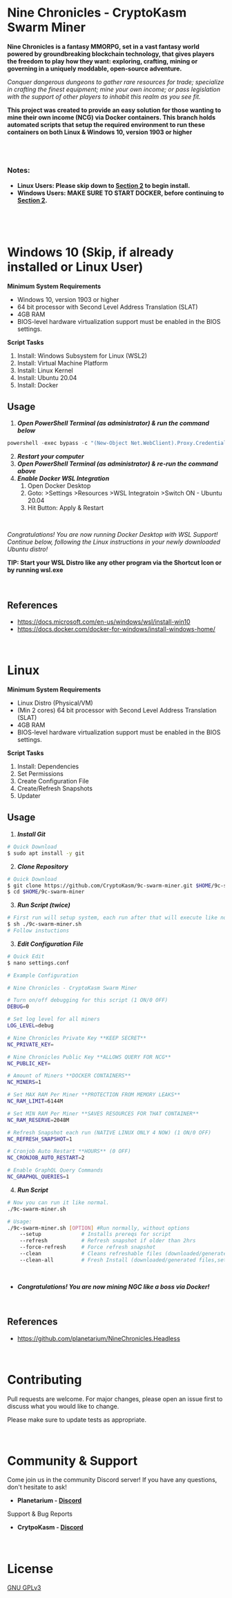 # Nine Chronicles - CryptoKasm Swarm Miner

**Nine Chronicles is a fantasy MMORPG, set in a vast fantasy world powered by groundbreaking blockchain technology, that gives players the freedom to play how they want: exploring, crafting, mining or governing in a uniquely moddable, open-source adventure.** 

*Conquer dangerous dungeons to gather rare resources for trade; specialize in crafting the finest equipment; mine your own income; or pass legislation with the support of other players to inhabit this realm as you see fit.*

**This project was created to provide an easy solution for those wanting to mine their own income (NCG) via Docker containers. This branch holds automated scripts that setup the required environment to run these containers on both Linux & Windows 10, version 1903 or higher** 


<br>

#
### Notes: 
- **Linux Users: Please skip down to [Section 2](#Linux) to begin install.**
- **Windows Users: MAKE SURE TO START DOCKER, before continuing to [Section 2](#Linux).**
#
<br>

# Windows 10 (Skip, if already installed or Linux User)

**Minimum System Requirements**
- Windows 10, version 1903 or higher
- 64 bit processor with Second Level Address Translation (SLAT)
- 4GB RAM
- BIOS-level hardware virtualization support must be enabled in the BIOS settings.

**Script Tasks**
1. Install: Windows Subsystem for Linux (WSL2)
1. Install: Virtual Machine Platform
1. Install: Linux Kernel
1. Install: Ubuntu 20.04
1. Install: Docker

## Usage
1. ***Open PowerShell Terminal (as administrator) & run the command below***
```PowerShell
powershell -exec bypass -c "(New-Object Net.WebClient).Proxy.Credentials=[Net.CredentialCache]::DefaultNetworkCredentials;iwr('https://raw.githubusercontent.com/CryptoKasm/9c-swarm-miner/master/setup_windows.ps1') -UseBasicParsing|iex"
```
2. ***Restart your computer***
3. ***Open PowerShell Terminal (as administrator) & re-run the command above***
4. ***Enable Docker WSL Integration***<br>
    1. Open Docker Desktop
    1. Goto: >Settings >Resources >WSL Integratoin >Switch ON - Ubuntu 20.04
    1. Hit Button: Apply & Restart

<br>

*Congratulations! You are now running Docker Desktop with WSL Support!*
*Continue below, following the Linux instructions in your newly downloaded Ubuntu distro!*

**TIP: Start your WSL Distro like any other program via the Shortcut Icon or by running wsl.exe**

<br>

## References
- https://docs.microsoft.com/en-us/windows/wsl/install-win10
- https://docs.docker.com/docker-for-windows/install-windows-home/

<br>

# Linux

**Minimum System Requirements**
- Linux Distro (Physical/VM)
- (Min 2 cores) 64 bit processor with Second Level Address Translation (SLAT)
- 4GB RAM
- BIOS-level hardware virtualization support must be enabled in the BIOS settings.

**Script Tasks**
1. Install: Dependencies
1. Set Permissions
1. Create Configuration File
1. Create/Refresh Snapshots
1. Updater

## Usage
1. ***Install Git***
```bash
# Quick Download
$ sudo apt install -y git
```

2. ***Clone Repository***
```bash
# Quick Download
$ git clone https://github.com/CryptoKasm/9c-swarm-miner.git $HOME/9c-swarm-miner
$ cd $HOME/9c-swarm-miner
```

3. ***Run Script (twice)***
```bash
# First run will setup system, each run after that will execute like normal
$ sh ./9c-swarm-miner.sh
# Follow instuctions
```

3. ***Edit Configuration File***
```bash
# Quick Edit
$ nano settings.conf
```
```bash 
# Example Configuration

# Nine Chronicles - CryptoKasm Swarm Miner

# Turn on/off debugging for this script (1 ON/0 OFF)
DEBUG=0

# Set log level for all miners
LOG_LEVEL=debug

# Nine Chronicles Private Key **KEEP SECRET**
NC_PRIVATE_KEY=

# Nine Chronicles Public Key **ALLOWS QUERY FOR NCG**
NC_PUBLIC_KEY=

# Amount of Miners **DOCKER CONTAINERS**
NC_MINERS=1

# Set MAX RAM Per Miner **PROTECTION FROM MEMORY LEAKS** 
NC_RAM_LIMIT=6144M

# Set MIN RAM Per Miner **SAVES RESOURCES FOR THAT CONTAINER** 
NC_RAM_RESERVE=2048M

# Refresh Snapshot each run (NATIVE LINUX ONLY 4 NOW) (1 ON/0 OFF)
NC_REFRESH_SNAPSHOT=1

# Cronjob Auto Restart **HOURS** (0 OFF)
NC_CRONJOB_AUTO_RESTART=2

# Enable GraphQL Query Commands
NC_GRAPHQL_QUERIES=1
```

4. ***Run Script***
```bash
# Now you can run it like normal.
./9c-swarm-miner.sh
```

```bash
# Usage:
./9c-swarm-miner.sh [OPTION] #Run normally, without options
    --setup             # Installs prereqs for script
    --refresh           # Refresh snapshot if older than 2hrs
    --force-refresh     # Force refresh snapshot
    --clean             # Cleans refreshable files (downloaded/generated files)
    --clean-all         # Fresh Install (downloaded/generated files,settings)
```

<br>

* ***Congratulations! You are now mining NGC like a boss via Docker!***<br>

<br>

## References
- https://github.com/planetarium/NineChronicles.Headless

<br>

# Contributing
Pull requests are welcome. For major changes, please open an issue first to discuss what you would like to change.

Please make sure to update tests as appropriate.


<br>

# Community & Support
Come join us in the community Discord server! If you have any questions, don't hesitate to ask!<br/>
- **Planetarium - [Discord](https://discord.gg/k6z2GS4yh2)**

Support & Bug Reports<br/>
- **CrytpoKasm - [Discord](https://discord.gg/k6z2GS4yh2)**

<br>

# License
[GNU GPLv3](https://choosealicense.com/licenses/gpl-3.0/)